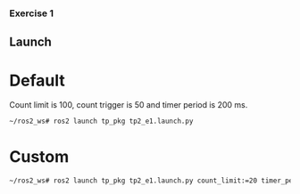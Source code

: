 ### Exercise 1

## Launch

# Default
Count limit is 100, count trigger is 50 and timer period is 200 ms.

```bash
~/ros2_ws# ros2 launch tp_pkg tp2_e1.launch.py
```

# Custom
```bash
~/ros2_ws# ros2 launch tp_pkg tp2_e1.launch.py count_limit:=20 timer_period:=0.5 count_trigger:=3
```

